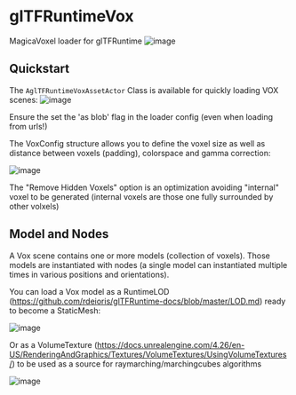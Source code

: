 # glTFRuntimeVox
MagicaVoxel loader for glTFRuntime
![image](https://github.com/rdeioris/glTFRuntimeVox/assets/2234592/94ac53f9-32c6-49e2-b9cd-2df35ea57592)

## Quickstart

The ```AglTFRuntimeVoxAssetActor``` Class is available for quickly loading VOX scenes:
![image](https://github.com/rdeioris/glTFRuntimeVox/assets/2234592/566de179-4b67-449f-b07c-7c257629a7ee)

Ensure the set the 'as blob' flag in the loader config (even when loading from urls!)

The VoxConfig structure allows you to define the voxel size as well as distance between voxels (padding), colorspace and gamma correction:

![image](https://github.com/rdeioris/glTFRuntimeVox/assets/2234592/7c3b6082-2816-42eb-8a58-1d4eb8212525)

The "Remove Hidden Voxels" option is an optimization avoiding "internal" voxel to be generated (internal voxels are those one fully surrounded by other volxels)

## Model and Nodes

A Vox scene contains one or more models (collection of voxels). Those models are instantiated with nodes (a single model can instantiated multiple times in various positions and orientations).

You can load a Vox model as a RuntimeLOD (https://github.com/rdeioris/glTFRuntime-docs/blob/master/LOD.md) ready to become a StaticMesh:

![image](https://github.com/rdeioris/glTFRuntimeVox/assets/2234592/1586b4cb-e7df-4547-8f48-e9234b4568e5)

Or as a VolumeTexture (https://docs.unrealengine.com/4.26/en-US/RenderingAndGraphics/Textures/VolumeTextures/UsingVolumeTextures/) to be used as a source for raymarching/marchingcubes algorithms

![image](https://github.com/rdeioris/glTFRuntimeVox/assets/2234592/8d179e5f-0ae0-4366-9649-1c817351dbd3)


